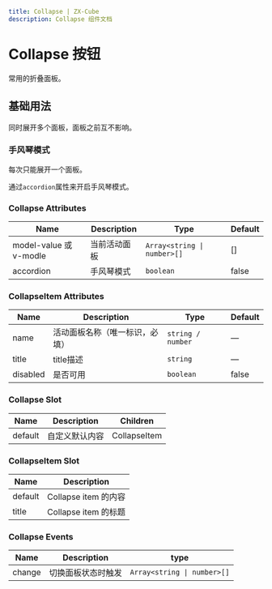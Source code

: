 ```yaml
title: Collapse | ZX-Cube
description: Collapse 组件文档
```

# Collapse 按钮

常用的折叠面板。

## 基础用法

同时展开多个面板，面板之前互不影响。

<preview path="../demo/Collapse/Basic.vue" title="基础用法" description="Collapse 组件的基础用法"></preview>

### 手风琴模式

每次只能展开一个面板。

通过`accordion`属性来开启手风琴模式。

<preview path="../demo/Collapse/Accordion.vue" title="手风琴模式" description="Collapse 组件的手风琴模式用法"></preview>

### Collapse Attributes

| Name                  | Description | Type                        | Default |
| --------------------- | ----------- | --------------------------- | ------- |
| model-value 或 v-modle | 当前活动面板      | `Array<string \| number>[]` | []      |
| accordion             | 手风琴模式       | `boolean`                   | false   |

### CollapseItem Attributes

| Name     | Description     | Type              | Default |
| -------- | --------------- | ----------------- | ------- |
| name     | 活动面板名称（唯一标识，必填） | `string / number` | —       |
| title    | title描述         | `string`          | —       |
| disabled | 是否可用            | `boolean`         | false   |

### Collapse Slot

| Name    | Description | Children     |
| ------- | ----------- | ------------ |
| default | 自定义默认内容     | CollapseItem |

### CollapseItem Slot

| Name    | Description       |
| ------- | ----------------- |
| default | Collapse item 的内容 |
| title   | Collapse item 的标题 |

### Collapse Events

| Name   | Description | type                        |
| ------ | ----------- | --------------------------- |
| change | 切换面板状态时触发   | `Array<string \| number>[]` |
